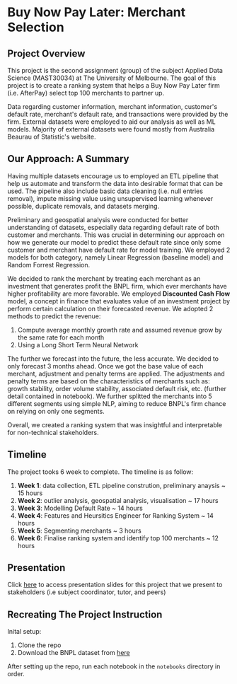 # Buy Now Pay Later: Merchant Selection
## Project Overview
This project is the second assignment (group) of the subject Applied Data Science (MAST30034) at The University of Melbourne. The goal of this project is to create a ranking system that helps a Buy Now Pay Later firm (i.e. AfterPay) select top 100 merchants to partner up. 

Data regarding customer information, merchant information, customer's default rate, merchant's default rate, and transactions were provided by the firm. External datasets were employed to aid our analysis as well as ML models. Majority of external datasets were found mostly from Australia Beaurau of Statistic's website.

## Our Approach: A Summary
Having multiple datasets encourage us to employed an ETL pipeline that help us automate and transform the data into desirable format that can be used. The pipeline also include basic data cleaning (i.e. null entries removal), impute missing value using unsupervised learning whenever possible, duplicate removals, and datasets merging.

Preliminary and geospatial analysis were conducted for better understanding of datasets, especially data regarding default rate of both customer and merchants. This was crucial in determining our approach on how we generate our model to predict these default rate since only some customer and merchant have default rate for model training. We employed 2 models for both category, namely Linear Regression (baseline model) and Random Forrest Regression.

We decided to rank the merchant by treating each merchant as an investment that generates profit the BNPL firm, which ever merchants have higher profitability are more favorable. We employed **Discounted Cash Flow** model, a concept in finance that evaluates value of an investment project by perform certain calculation on their forecasted revenue. We adopted 2 methods to predict the revenue: 

1. Compute average monthly growth rate and assumed revenue grow by the same rate for each month
2. Using a Long Short Term Neural Network

The further we forecast into the future, the less accurate. We decided to only forecast 3 months ahead. Once we got the base value of each merchant, adjustment and penalty terms are applied. The adjustments and penalty terms are based on the characteristics of merchants such as: growth stability, order volume stability, associated default risk, etc. (further detail contained in notebook). We further splitted the merchants into 5 different segments using simple NLP, aiming to reduce BNPL's firm chance on relying on only one segments.

Overall, we created a ranking system that was insightful and interpretable for non-technical stakeholders.

## Timeline
The project tooks 6 week to complete. The timeline is as follow:
1. **Week 1**: data collection, ETL pipeline constrution, preliminary anaysis ~ 15 hours
2. **Week 2**: outlier analysis, geospatial analysis, visualisation ~ 17 hours
3. **Week 3**: Modelling Default Rate ~ 14 hours
4. **Week 4**: Features and Heursitics Engineer for Ranking System ~ 14 hours
5. **Week 5**: Segmenting merchants ~ 3 hours
6. **Week 6**: Finalise ranking system and identify top 100 merchants ~ 12 hours

## Presentation
Click [here](https://www.canva.com/design/DAGSUw-gtaE/JNJhYQR_RFOx6pm2KY7fGQ/edit?utm_content=DAGSUw-gtaE&utm_campaign=designshare&utm_medium=link2&utm_source=sharebutton) to access presentation slides for this project that we present to stakeholders (i.e subject coordinator, tutor, and peers)

## Recreating The Project Instruction
Inital setup:
1. Clone the repo
2. Download the BNPL dataset from [here](https://drive.google.com/drive/folders/1-7271NwUF4oLpy6wVx4D9O8mU0E-Ue4k?usp=sharing)

After setting up the repo, run each notebook in the `notebooks` directory in order.
